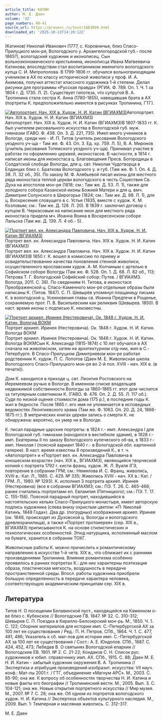 ```yaml
---
article_title: КАТИН
author: М. Е. Даен
volume: '32'
page_numbers: 40-41
source_url: https://pravenc.ru/text/1683899.html
downloaded_at: '2025-10-13T14:28:12Z'
---
```


(Катинов) Николай Иванович (1777, с. Коровничье, близ Спасо-Прилуцкого мон-ря, Вологодского у. Архангелогородской губ.- после 1865?), вологодский художник и иконописец. Сын вольноэкономического крестьянина, иконописца Ивана Матвеевича Катинова; впоследствии стал воспитанником именитого вологодского купца С. И. Митрополова. В 1799-1806 гг. обучался вольноприходящим учеником в АХ по классу исторической живописи у проф. И. А. Акимова, получил аттестат классного художника 1-й степени. Делал рисунки для программы «Русская правда» (РГИА. Ф. 789. Оп. 1. Ч. 1 за 1804 г. Д. 1730. Л. 2). Существует гипотеза, что супругой В. А. Тропинина стала сестра К. Анна (1780-1855), навещавшая брата в АХ (портреты К. предположительно имеются в рисунках Тропинина, ГТГ).

[![Автопортрет. Нач. XIX в. Худож. Н. И. Катин (ВГИАХМЗ)](https://pravenc.ru/data/2014/03/03/1234147458/i200.jpg "Кликните для увеличения картинки")](https://pravenc.ru/data/2014/03/03/1234147458/i400.jpg)Автопортрет. Нач. XIX в. Худож. Н. И. Катин (ВГИАХМЗ)  
Автопортрет. Нач. XIX в. Худож. Н. И. Катин (ВГИАХМЗ)В 1807-1833 гг. К. был учителем рисовального искусства в Вологодской губ. муж. гимназии (ГАВО. Ф. 438. Оп. 3. Д. 221, 735). Имел много учеников в Вологде, среди них - И. П. Титов (учитель рисования Вологодского уездного уч-ща - Там же. Ф. 43. Оп. 3. Ед. хр. 759. Л. 5), В. А. Миронов (учитель рисования Тотемского уездного уч-ща). Принимал участие в работах по оформлению церквей, иконостасов. В частности, в 1814 г. написал иконы для иконостаса ц. Благовещения Пресв. Богородицы в Солдатской слободе Вологды, для ц. свт. Николая Чудотворца в Елданцах близ с. Браткова Вологодского у. и губ. (Там же. Ф. 1. Оп. 4. Д. 38. Л. 32 об., 35). По заказу М. Ф. Алябьевой писал иконы для местного ряда иконостаса теплой церкви вологодского в честь Сошествия Св. Духа на апостолов мон-ря (1818; см.: Там же. Д. 53. Л. 1), также для холодного собора Казанской иконы Божией Матери и для ц. вмч. Димитрия Солунского в Широгорье (1824; см.: Там же. Д. 88. Л. 1), для ц. Воскресения словущего в с. Устье (1835, вместе с худож. К. М. Козловым; см.: Там же. Д. 128. Л. 20). В 1839 г. заключил договор с купцом В. Черкасовым на написание икон для местного ряда иконостаса придела мч. Иоанна Воина в Воскресенском соборе Лальска (Там же. Д. 139. Л. 4 об.- 5).

[![Портрет вел. кн. Александра Павловича. Нач. XIX в. Худож. Н. И. Катин (ВГИАХМЗ)](https://pravenc.ru/data/2014/03/03/1234147341/i200.jpg "Кликните для увеличения картинки")](https://pravenc.ru/data/2014/03/03/1234147341/i400.jpg)Портрет вел. кн. Александра Павловича. Нач. XIX в. Худож. Н. И. Катин (ВГИАХМЗ)  
Портрет вел. кн. Александра Павловича. Нач. XIX в. Худож. Н. И. Катин (ВГИАХМЗ)В 1850 г. К. вошел в комиссию по приему и освидетельствованию качества поновления стенной живописи, осуществленного ярославским худож. А. М. Колчиным с артелью в Софийском соборе Вологды (Там же. Ф. 528. Оп. 1. Д. 68. Л. 82 об., 113; Петрова Т. Г. Вологодский Софийский собор: Путев. / ВГИАХМЗ. Вологда, 2011. С. 38). По сведениям Н. Титова, в иконостасе Преображенской ц. Спасо-Каменного мон-ря отдельные образы были написаны К. (Титов. 1847). С. П. Шевырёв упомянул плащаницу письма К. в вологодской ц. Усекновения главы св. Иоанна Предтечи в Рощенье, сохраняемую прот. П. В. Васильевским как реликвия (Шевырев. 1850). В наст. время иконы с подписью К. неизвестны.

[![Портрет архиеп. Иринея (Нестеровича). Ок. 1848 г. Худож. Н. И. Катин. Вологда ВОКМ](https://pravenc.ru/data/2014/03/03/1234147501/i200.jpg "Кликните для увеличения картинки")](https://pravenc.ru/data/2014/03/03/1234147501/i400.jpg)Портрет архиеп. Иринея (Нестеровича). Ок. 1848 г. Худож. Н. И. Катин. Вологда ВОКМ  
Портрет архиеп. Иринея (Нестеровича). Ок. 1848 г. Худож. Н. И. Катин. Вологда ВОКМСын К. Александр (1815-1874) с 10 лет обучался в АХ сначала на живописном, затем на архитектурном отд-нии, жил в С.-Петербурге. В Спасо-Прилуцком Димитриевом мон-ре работал родственник К. худож. П. С. Лопотов (Даен М. Е. Живописная школа Вологодского Спасо-Прилуцкого мон-ря во 2-й пол. XVIII - нач. XIX в. (в печати)).

Дом К. находился в приходе ц. свт. Леонтия Ростовского на Иеремеевом ручью в Вологде. В именном списке владельцев недвижимой собственности Вологды за 1860-1865 гг. этот дом числится за титулярным советником К. (ГАВО. Ф. 476. Оп. 2. Д. 55. Л. 117 об.). Судя по низкой оценке стоимости дома (175 р.), в последние годы К. жил в бедности. После 1865 г. его имя не упоминается в исповедных ведомостях Леонтиевского храма (Там же. Ф. 1063. Оп. 20. Д. 24, 1866-1875 гг.). В метрических книгах церкви запись о смерти К. не обнаружена: вероятно, он умер не в Вологде.

К. писал парадные царские портреты: в 1824 г.- имп. Александра I для Вологодской губ. гимназии (находился в вестибюле здания), в 1828 г.- имп. Екатерины II по заказу Вологодского купеческого об-ва, в 1833 г.- имп. Николая I (поясной вариант 1840 г.- в Вологодской обл. картинной галерее). В наст. время известны 8 произведений К., в т. ч. «Автопортрет» и «Портрет вел. кн. Александра Павловича в юношеском возрасте» (нач. XIX в., ВГИАХМЗ), являющийся творческой копией с портрета 1792 г. кисти франц. худож. Ж. Л. Вуаля (ГЭ, повторение в собрании ГРМ; см.: Немилова И. С. Франц. живопись, XVIII в.: Кат. Л., 1985. С. 429. № 335; Живопись ХVIII - нач. ХХ в.: Кат. / ГРМ. Л., 1980. № 1293). К. исполнил 3 портрета архиеп. Иринея (Нестеровича) (все в собрании ВГИАХМЗ; см.: ПЭ. Т. 26. С. 465-466; ранее считались портретами еп. Евлампия (Пятницкого); см.: ПЭ. Т. 17. С. 155-156). Поясной парадный портрет, находившийся в настоятельских кельях Спасо-Прилуцкого монастыря, имеет авторскую подпись художника (слева внизу охристым цветом: «П: Nиколай Катинъ. 1848 Года»). Два др. (погрудных) изображения архиеп. Иринея (ок. 1848, происходят из Духовской ц. Вологды и вологодского древлехранилища), а также «Портрет протоиерея» (сер. XIX в., ВГИАХМЗ) приписываются К. на основе стилистических и технологических особенностей. Этюд натурщика, исполненный маслом на бумаге, хранится в собрании ТОКГ.

Живописные работы К. можно причислить к романтическому направлению в искусстве 1-й четв. XIX в., что сближает их с ранними произведениями Тропинина. Влияние романтизма особенно проявилось в ранних портретах К.: для них характерны поэтизация образа, пластическая мягкость, воздушность в передаче пространственной среды. Впосл. работы художника приобрели большую определенность в передаче характера человека, соответствующую академическим принципам сер. XIX в.

## Литература

Титов Н. О посещении Белавинской пуст., находящейся на Каменном о-ве близ с. Кубенское // Вологодские ГВ. 1847. № 32. С. 310-312; Шевырев С. П. Поездка в Кирилло-Белозерский мон-рь. М., 1850. Ч. 1. С. 122; Сборник материалов для истории имп. С.-Петербургской АХ за 100 лет ее существования / Ред.: П. Н. Петров. СПб., 1864. Ч. 1. С. 477, 481, 486; Указатель к сб. мат-лов для истории имп. С.-Петербургской АХ за 100 лет ее существования / Сост.: А. Е. Юндолов. СПб., 1887. С. 424, 452, 473; Лебедев В. О святынях Вологодской епархии // Вологодские ЕВ. 1901. № 2. С. 21-22; Кондаков С. Н. Список рус. художников к юбил. справочнику имп. АХ. СПб., 1915. С. 88; Даен М. Е. Н. И. Катин - забытый художник окружения В. А. Тропинина // Экспертиза и атрибуция произведений изобразит. искусства: VII науч. конф.: Мат-лы 2001 г. / ГТГ, объединение «Магнум АРС». М., 2003. С. 85-90; она же. К вопросу об особенностях творчества Н. И. Катина и новые факты его биографии // Тропининский вестн. М., 2005. Вып. 3. С. 104-121; она же. Новые открытия портретного искусства // Мир музея. М., 2007. № 7. С. 28; она же. Об одном из портретов вологодского худож. Н. И. Катина // Экспертиза объектов культурного наследия. М., 2009. Вып. 1: Темперная и масляная живопись. С. 312-317.

М. Е. Даен
